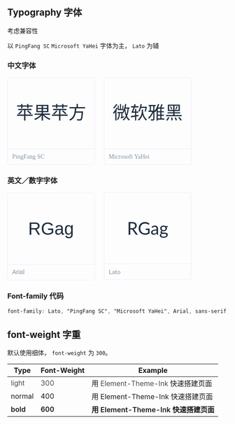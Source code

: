 <style lang="scss">
  .demo-typo-box {
    height: 200px;
    width: 200px;
    position: relative;
    border: 1px solid #eaeefb;
    font-size: 40px;
    color: #1f2d3d;
    text-align: center;
    line-height: 162px;
    padding-bottom: 36px;
    box-sizing: border-box;
    display: inline-block;
    margin-right: 17px;
    border-radius: 4px;

    .name {
      position: absolute;
      bottom: 0;
      width: 100%;
      height: 35px;
      border-top: 1px solid #eaeefb;
      font-size: 14px;
      color: #8492a6;
      line-height: 35px;
      text-align: left;
      text-indent: 10px;
    }
  }
  .typo-PingFang {
    font-family: 'PingFang SC';
  }
  .typo-Microsoft {
    font-family: 'Microsoft YaHei';
  }
  /* 英文 */
  .typo-Arial {
    font-family: 'Arial';
  }
  .typo-Lato {
    font-family: 'Lato';
  }
  .typo-weight-bold {
    font-weight: 600;
  }
  .typo-weight-normal {
    font-weight: 400;
  }
  .typo-weight-light {
    font-weight: 300;
  }
</style>

## Typography 字体

考虑兼容性

以 `PingFang SC` `Microsoft YaHei` 字体为主， `Lato` 为辅

### 中文字体

<div class="demo-typo-box typo-PingFang">
  苹果苹方
  <div class="name">PingFang SC</div>
</div>
<div class="demo-typo-box typo-Microsoft">
  微软雅黑
  <div class="name">Microsoft YaHei</div>
</div>

### 英文／数字字体

<div class="demo-typo-box typo-Arial">
  RGag
  <div class="name">Arial</div>
</div>
<div class="demo-typo-box typo-Lato">
  RGag
  <div class="name">Lato</div>
</div>

### Font-family 代码

```css
font-family: Lato, "PingFang SC", "Microsoft YaHei", Arial, sans-serif;
```

## font-weight 字重

默认使用细体， `font-weight` 为 `300`。

<table>
  <thead>
    <tr>
      <th>Type</th>
      <th>Font-Weight</th>
      <th>Example</th>
    </tr>
  </thead>
  <tbody>
    <tr>
      <td class="typo-weight-light">light</td>
      <td class="typo-weight-light">300</td>
      <td class="typo-weight-light">用 Element-Theme-Ink 快速搭建页面</td>
    </tr>
    <tr>
      <td class="typo-weight-normal">normal</td>
      <td class="typo-weight-normal">400</td>
      <td class="typo-weight-normal">用 Element-Theme-Ink 快速搭建页面</td>
    </tr>
    <tr>
      <td class="typo-weight-bold">bold</td>
      <td class="typo-weight-bold">600</td>
      <td class="typo-weight-bold">用 Element-Theme-Ink 快速搭建页面</td>
    </tr>
  </tbody>
</table>
